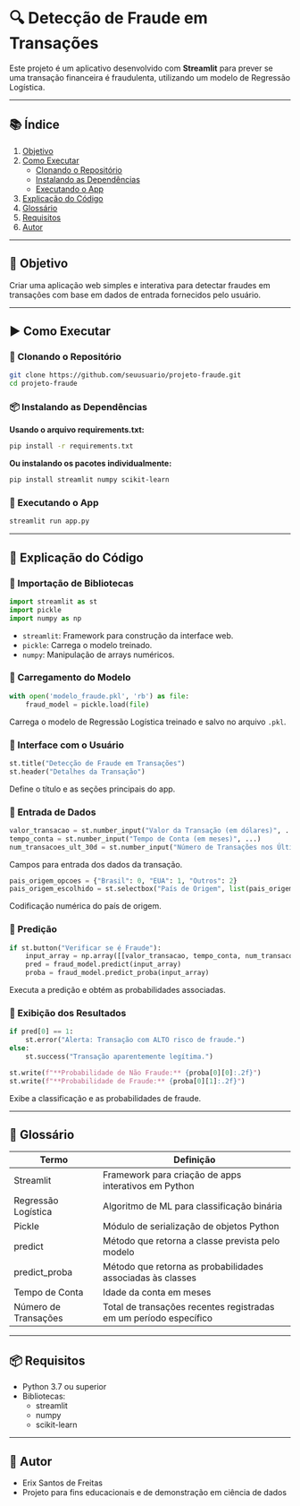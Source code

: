 
# 🔍 Detecção de Fraude em Transações

Este projeto é um aplicativo desenvolvido com **Streamlit** para prever se uma transação financeira é fraudulenta, utilizando um modelo de Regressão Logística.

---

## 📚 Índice

1. [Objetivo](#objetivo)  
2. [Como Executar](#como-executar)  
   - [Clonando o Repositório](#clonando-o-repositório)  
   - [Instalando as Dependências](#instalando-as-dependências)  
   - [Executando o App](#executando-o-app)  
3. [Explicação do Código](#explicação-do-código)  
4. [Glossário](#glossário)  
5. [Requisitos](#requisitos)  
6. [Autor](#autor)  

---

## 🎯 Objetivo

Criar uma aplicação web simples e interativa para detectar fraudes em transações com base em dados de entrada fornecidos pelo usuário.

---

## ▶️ Como Executar

### 📁 Clonando o Repositório

```bash
git clone https://github.com/seuusuario/projeto-fraude.git
cd projeto-fraude
```

### 📦 Instalando as Dependências

**Usando o arquivo requirements.txt:**

```bash
pip install -r requirements.txt
```

**Ou instalando os pacotes individualmente:**

```bash
pip install streamlit numpy scikit-learn
```

### 🚀 Executando o App

```bash
streamlit run app.py
```

---

## 🧠 Explicação do Código

### 🔹 Importação de Bibliotecas

```python
import streamlit as st
import pickle
import numpy as np
```

- `streamlit`: Framework para construção da interface web.  
- `pickle`: Carrega o modelo treinado.  
- `numpy`: Manipulação de arrays numéricos.  

### 🔹 Carregamento do Modelo

```python
with open('modelo_fraude.pkl', 'rb') as file:
    fraud_model = pickle.load(file)
```

Carrega o modelo de Regressão Logística treinado e salvo no arquivo `.pkl`.

### 🔹 Interface com o Usuário

```python
st.title("Detecção de Fraude em Transações")
st.header("Detalhes da Transação")
```

Define o título e as seções principais do app.

### 🔹 Entrada de Dados

```python
valor_transacao = st.number_input("Valor da Transação (em dólares)", ...)
tempo_conta = st.number_input("Tempo de Conta (em meses)", ...)
num_transacoes_ult_30d = st.number_input("Número de Transações nos Últimos 30 dias", ...)
```

Campos para entrada dos dados da transação.

```python
pais_origem_opcoes = {"Brasil": 0, "EUA": 1, "Outros": 2}
pais_origem_escolhido = st.selectbox("País de Origem", list(pais_origem_opcoes.keys()))
```

Codificação numérica do país de origem.

### 🔹 Predição

```python
if st.button("Verificar se é Fraude"):
    input_array = np.array([[valor_transacao, tempo_conta, num_transacoes_ult_30d, pais_origem]])
    pred = fraud_model.predict(input_array)
    proba = fraud_model.predict_proba(input_array)
```

Executa a predição e obtém as probabilidades associadas.

### 🔹 Exibição dos Resultados

```python
if pred[0] == 1:
    st.error("Alerta: Transação com ALTO risco de fraude.")
else:
    st.success("Transação aparentemente legítima.")

st.write(f"**Probabilidade de Não Fraude:** {proba[0][0]:.2f}")
st.write(f"**Probabilidade de Fraude:** {proba[0][1]:.2f}")
```

Exibe a classificação e as probabilidades de fraude.

---

## 📘 Glossário

| Termo                 | Definição                                                                 |
|----------------------|---------------------------------------------------------------------------|
| Streamlit            | Framework para criação de apps interativos em Python                      |
| Regressão Logística  | Algoritmo de ML para classificação binária                                |
| Pickle               | Módulo de serialização de objetos Python                                  |
| predict              | Método que retorna a classe prevista pelo modelo                          |
| predict_proba        | Método que retorna as probabilidades associadas às classes                |
| Tempo de Conta       | Idade da conta em meses                                                   |
| Número de Transações | Total de transações recentes registradas em um período específico         |

---

## 📦 Requisitos

- Python 3.7 ou superior  
- Bibliotecas:
  - streamlit
  - numpy
  - scikit-learn

---

## 👤 Autor

- Erix Santos de Freitas  
- Projeto para fins educacionais e de demonstração em ciência de dados


